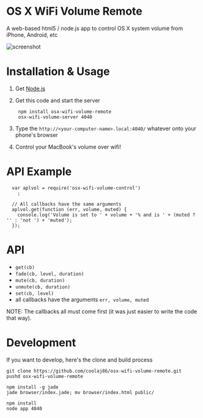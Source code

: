 OS X WiFi Volume Remote
===

A web-based html5 / node.js app to control OS X system volume from iPhone, Android, etc

![screenshot](http://i.imgur.com/28tat15l.png "beautifully ugly")

Installation & Usage
===

1. Get [Node.js](http://nodejs.org#download)

2. Get this code and start the server

        npm install osx-wifi-volume-remote
        osx-wifi-volume-server 4040

3. Type the `http://<your-computer-name>.local:4040/` whatever onto your phone's browser

4. Control your MacBook's volume over wifi!

API Example
===

      var aplvol = require('osx-wifi-volume-control')
        ;

      // All callbacks have the same arguments
      aplvol.get(function (err, volume, muted) {
        console.log('Volume is set to ' + volume + '% and is ' + (muted ? '' : 'not ') + 'muted');
      });

API
===

  * `get(cb)`
  * `fade(cb, level, duration)`
  * `mute(cb, duration)`
  * `unmute(cb, duration)`
  * `set(cb, level)`
  * all callbacks have the arguments `err, volume, muted`

NOTE: The callbacks all must come first (it was just easier to write the code that way).

Development
===

If you want to develop, here's the clone and build process

    git clone https://github.com/coolaj86/osx-wifi-volume-remote.git
    pushd osx-wifi-volume-remote

    npm install -g jade
    jade browser/index.jade; mv browser/index.html public/

    npm install
    node app 4040
